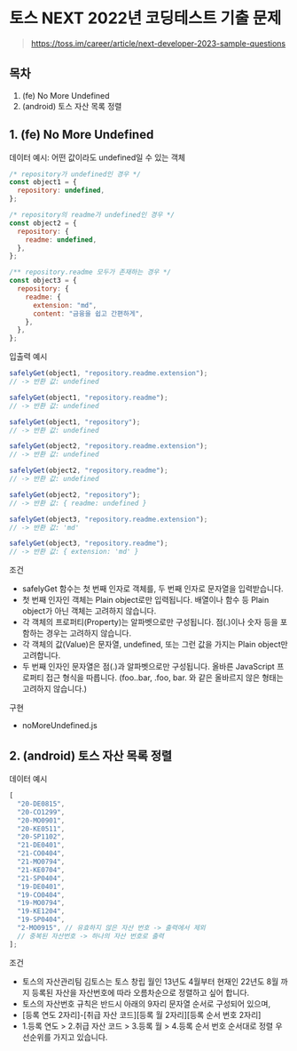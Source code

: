 # 토스 NEXT 2022년 코딩테스트 기출 문제

> https://toss.im/career/article/next-developer-2023-sample-questions

## 목차

1. (fe) No More Undefined
2. (android) 토스 자산 목록 정렬

## 1. (fe) No More Undefined

데이터 예시: 어떤 값이라도 undefined일 수 있는 객체

```js
/* repository가 undefined인 경우 */
const object1 = {
  repository: undefined,
};

/* repository의 readme가 undefined인 경우 */
const object2 = {
  repository: {
    readme: undefined,
  },
};

/** repository.readme 모두가 존재하는 경우 */
const object3 = {
  repository: {
    readme: {
      extension: "md",
      content: "금융을 쉽고 간편하게",
    },
  },
};
```

입출력 예시

```js
safelyGet(object1, "repository.readme.extension");
// -> 반환 값: undefined

safelyGet(object1, "repository.readme");
// -> 반환 값: undefined

safelyGet(object1, "repository");
// -> 반환 값: undefined

safelyGet(object2, "repository.readme.extension");
// -> 반환 값: undefined

safelyGet(object2, "repository.readme");
// -> 반환 값: undefined

safelyGet(object2, "repository");
// -> 반환 값: { readme: undefined }

safelyGet(object3, "repository.readme.extension");
// -> 반환 값: 'md'

safelyGet(object3, "repository.readme");
// -> 반환 값: { extension: 'md' }
```

조건

- safelyGet 함수는 첫 번째 인자로 객체를, 두 번째 인자로 문자열을 입력받습니다.
- 첫 번째 인자인 객체는 Plain object로만 입력됩니다. 배열이나 함수 등 Plain object가 아닌 객체는 고려하지 않습니다.
- 각 객체의 프로퍼티(Property)는 알파벳으로만 구성됩니다. 점(.)이나 숫자 등을 포함하는 경우는 고려하지 않습니다.
- 각 객체의 값(Value)은 문자열, undefined, 또는 그런 값을 가지는 Plain object만 고려합니다.
- 두 번째 인자인 문자열은 점(.)과 알파벳으로만 구성됩니다. 올바른 JavaScript 프로퍼티 접근 형식을 따릅니다. (foo..bar, .foo, bar. 와 같은 올바르지 않은 형태는 고려하지 않습니다.)

구현

- noMoreUndefined.js

## 2. (android) 토스 자산 목록 정렬

데이터 예시

```js
[
  "20-DE0815",
  "20-CO1299",
  "20-MO0901",
  "20-KE0511",
  "20-SP1102",
  "21-DE0401",
  "21-CO0404",
  "21-MO0794",
  "21-KE0704",
  "21-SP0404",
  "19-DE0401",
  "19-CO0404",
  "19-MO0794",
  "19-KE1204",
  "19-SP0404",
  "2-MO0915", // 유효하지 않은 자산 번호 -> 출력에서 제외
  // 중복된 자산번호 -> 하나의 자산 번호로 출력
];
```

조건

- 토스의 자산관리팀 김토스는 토스 창립 월인 13년도 4월부터 현재인 22년도 8월 까지 등록된 자산을 자산번호에 따라 오름차순으로 정렬하고 싶어 합니다.
- 토스의 자산번호 규칙은 반드시 아래의 9자리 문자열 순서로 구성되어 있으며,
- [등록 연도 2자리]-[취급 자산 코드][등록 월 2자리][등록 순서 번호 2자리]
- 1.등록 연도 > 2.취급 자산 코드 > 3.등록 월 > 4.등록 순서 번호 순서대로 정렬 우선순위를 가지고 있습니다.
